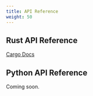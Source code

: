 ```yaml
---
title: API Reference
weight: 50
---
```


## Rust API Reference

[Cargo Docs](https://docs.rs/angreal)

## Python API Reference

Coming soon.
<!-- TODO ! -->